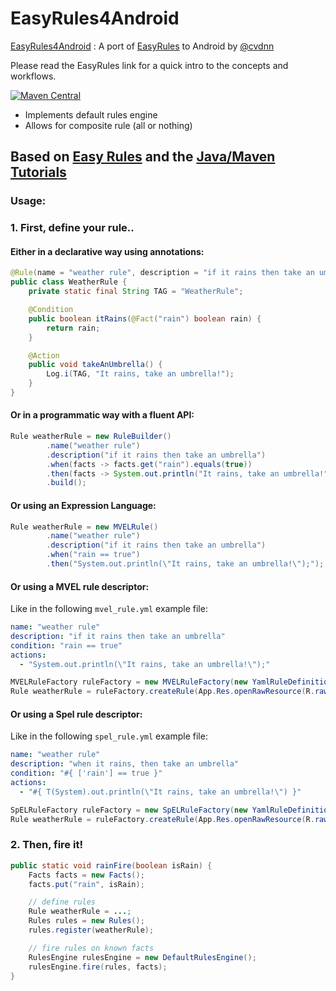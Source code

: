 # EasyRules4Android

[EasyRules4Android](https://github.com/cvdnn/easy-rules-for-android.git) : A port of [EasyRules](https://github.com/j-easy/easy-rules.git) to Android by [@cvdnn](https://github.com/cvdnn)

Please read the EasyRules link for a quick intro to the concepts and workflows.

[![Maven Central](https://maven-badges.herokuapp.com/maven-central/org.jeasy/easy-rules-core/badge.svg?style=flat)](http://search.maven.org/#artifactdetails|org.jeasy|easy-rules-core|4.0.0|)

  - Implements default rules engine
  - Allows for composite rule (all or nothing)

## Based on [Easy Rules](https://github.com/j-easy/easy-rules/wiki) and the [Java/Maven Tutorials](https://github.com/j-easy/easy-rules/tree/master/easy-rules-tutorials)
### Usage:
### 1. First, define your rule..

#### Either in a declarative way using annotations:

```java
@Rule(name = "weather rule", description = "if it rains then take an umbrella")
public class WeatherRule {
    private static final String TAG = "WeatherRule";

    @Condition
    public boolean itRains(@Fact("rain") boolean rain) {
        return rain;
    }

    @Action
    public void takeAnUmbrella() {
        Log.i(TAG, "It rains, take an umbrella!");
    }
}
```

#### Or in a programmatic way with a fluent API:

```java
Rule weatherRule = new RuleBuilder()
        .name("weather rule")
        .description("if it rains then take an umbrella")
        .when(facts -> facts.get("rain").equals(true))
        .then(facts -> System.out.println("It rains, take an umbrella!"))
        .build();
```

#### Or using an Expression Language:

```java
Rule weatherRule = new MVELRule()
        .name("weather rule")
        .description("if it rains then take an umbrella")
        .when("rain == true")
        .then("System.out.println(\"It rains, take an umbrella!\");");
```

#### Or using a MVEL rule descriptor:

Like in the following `mvel_rule.yml` example file:

```yaml
name: "weather rule"
description: "if it rains then take an umbrella"
condition: "rain == true"
actions:
  - "System.out.println(\"It rains, take an umbrella!\");"
```

```java
MVELRuleFactory ruleFactory = new MVELRuleFactory(new YamlRuleDefinitionReader());
Rule weatherRule = ruleFactory.createRule(App.Res.openRawResource(R.raw.wvel_rule), UTF_8));
```

#### Or using a Spel rule descriptor:

Like in the following `spel_rule.yml` example file:

```yaml
name: "weather rule"
description: "when it rains, then take an umbrella"
condition: "#{ ['rain'] == true }"
actions:
  - "#{ T(System).out.println(\"It rains, take an umbrella!\") }"
```

```java
SpELRuleFactory ruleFactory = new SpELRuleFactory(new YamlRuleDefinitionReader());
Rule weatherRule = ruleFactory.createRule(App.Res.openRawResource(R.raw.spel_rule), UTF_8));
```

### 2. Then, fire it!

```java
public static void rainFire(boolean isRain) {
    Facts facts = new Facts();
    facts.put("rain", isRain);

    // define rules
    Rule weatherRule = ...;
    Rules rules = new Rules();
    rules.register(weatherRule);

    // fire rules on known facts
    RulesEngine rulesEngine = new DefaultRulesEngine();
    rulesEngine.fire(rules, facts);
}
```